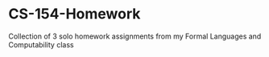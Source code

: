 # CS-154-Homework
Collection of 3 solo homework assignments from my Formal Languages and Computability class
